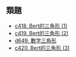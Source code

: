 ## 類題

- [c418. Bert的三角形 (1)](https://zerojudge.tw/ShowProblem?problemid=c418)
- [c419. Bert的三角形 (2)](https://zerojudge.tw/ShowProblem?problemid=c419)
- [d649. 數字三角形](https://zerojudge.tw/ShowProblem?problemid=d649)
- [c420. Bert的三角形 (3)](https://zerojudge.tw/ShowProblem?problemid=c420)